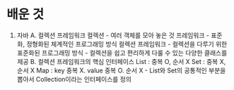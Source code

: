 # 배운 것
1. 자바
    A. 컬렉션 프레임워크
        컬렉션
        - 여러 객체를 모아 놓은 것
        프레임워크
        - 표준화, 정형화된 체계적인 프로그래밍 방식
        컬렉션 프레임워크
        - 컬렉션을 다루기 위한 표준화된 프로그래밍 방식
        - 컬렉션을 쉽고 편리하게 다룰 수 있는 다양한 클래스를 제공
    B. 컬렉션 프레임워크의 핵심 인터페이스
        List : 중복 O, 순서 X
        Set : 중복 X, 순서 X
        Map : key 중복 X. value 중복 O. 순서 X 
        - List와 Set의 공통적인 부분을 뽑아서 Collection이라는 인터페이스를 정의